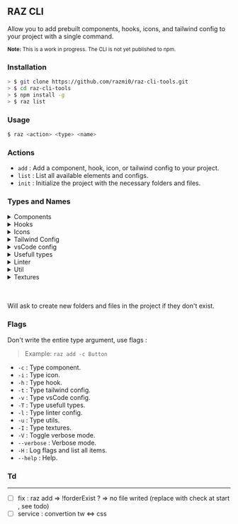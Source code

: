 ## RAZ CLI

Allow you to add prebuilt components, hooks, icons, and tailwind config to your project with a single command.

<small>**Note:** This is a work in progress. The CLI is not yet published to npm.</small>

### Installation

```bash
> $ git clone https://github.com/razmi0/raz-cli-tools.git
> $ cd raz-cli-tools
> $ npm install -g
> $ raz list
```

### Usage

```bash
$ raz <action> <type> <name>
```

### Actions

- `add` : Add a component, hook, icon, or tailwind config to your project.
- `list` : List all available elements and configs.
- `init` : Initialize the project with the necessary folders and files.

### Types and Names

<details>
  <summary>Components</summary>
  <ul>
    <li>Button</li>
    <li>Drawer no-Js</li>
    <li>Modal no-Js</li>
  </ul>
</details>
<details>
  <summary>Hooks</summary>
  <ul>
  </ul>
</details>
<details>
  <summary>Icons</summary>
  <ul>
    <li>Icon (index file)</li>
    <li>Plus</li>
    <li>Minus</li>
    <li>ChevronRight</li>
    <li>Check</li>
    <li>Cross</li>
    <li>DotFilled</li>
    <li>Menu</li>
    <li>Search</li>
    <li>Settings</li>
    <li>SortAscLetters</li>
    <li>SortDescLetters</li>
    <li>SortAscNumbers</li>
    <li>SortDescNumbers</li>
  </ul>
</details>
<details>
  <summary>Tailwind Config</summary>
  <ul>
    <li>config</li>
    <li>input</li>
  </ul>
</details>
<details>
  <summary>vsCode config</summary>
  <ul>
    <li>config</li>
  </ul>
</details>
<details>
  <summary>Usefull types</summary>
  <ul>
    <li>index (append types)</li>
  </ul>
</details>
<details>
  <summary>Linter</summary>
  <ul>
    <li>config</li>
  </ul>
</details>
<details>
  <summary>Util</summary>
  <ul>
    <li>makefile checkpoint add commit push</li>
  </ul>
</details>
<details>
  <summary>Textures</summary>
  <ul>
    <li>mosaic</li>
    <li>charcoal-smudge</li>
    <li>mathematics</li>
    <li>dots</li>
    <li>snow</li>
    <li>dust</li>
    <li>speckles</li>
    <li>grunge</li>
    <li>squares</li>
    <li>lines</li>
    <li>stars</li>
    <li>math</li>
    <li>wood</li>
    <li>cotton</li>
    <li>cubes</li>
    <li>paper-fibers</li>
    <li>denim</li>
    <li>paper</li>
    <li>pinstripe</li>
    <li>diag</li>
  </ul>
</details>

<br />
<br />

Will ask to create new folders and files in the project if they don't exist.

### Flags

<p> Don't write the entire type argument, use flags :</p>

> Example: `raz add -c Button`

- `-c` : Type component.
- `-i` : Type icon.
- `-h` : Type hook.
- `-t` : Type tailwind config.
- `-v` : Type vsCode config.
- `-T` : Type usefull types.
- `-l` : Type linter config.
- `-u` : Type utils.
- `-I` : Type textures.
- `-V` : Toggle verbose mode.
- `--verbose` : Verbose mode.
- `-H` : Log flags and list all items.
- `--help` : Help.

### Td

---

- [ ] fix : raz add => !forderExist ? => no file writed (replace with check at start , see todo)
- [ ] service : convertion tw <=> css
